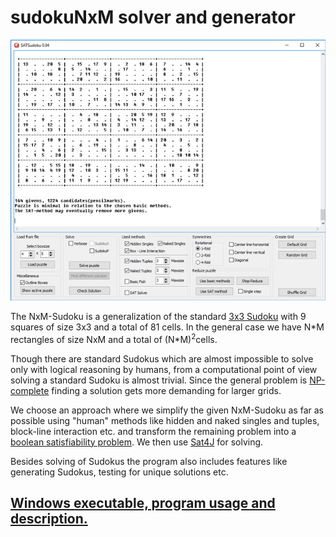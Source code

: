 # sudokuNxM solver and generator


![](gui.jpg "")

The NxM-Sudoku is a generalization of the standard <a href="https://en.wikipedia.org/wiki/Sudoku">3x3 Sudoku</a> with 9 squares of size 3x3 and a total of 81 cells. In the general case we have N\*M rectangles of size NxM and a total of (N*M)<sup>2</sup>cells.</p>
      <p><a href="themen/sudoku/program.html"></a> Though there are standard Sudokus which are almost impossible to solve only with logical reasoning by humans, from a computational point of view solving a standard Sudoku is almost trivial. Since the general problem is <a href="https://en.wikipedia.org/wiki/NP-completeness">NP-complete</a> finding a solution gets more demanding for larger grids.</p>
      <p>We choose an approach where we simplify the given NxM-Sudoku as far as possible using &quot;human&quot; methods like hidden and naked singles and tuples, block-line interaction etc. and transform the remaining problem into a <a href="https://en.wikipedia.org/wiki/Boolean_satisfiability_problem">boolean satisfiability problem</a>. We then use <a href="http://www.sat4j.org/">Sat4J</a> for solving.</p>
      Besides solving of Sudokus the program also includes features like generating Sudokus, testing for unique solutions etc.
      <p>
  
  
 ## <a href="http://kociemba.org/themen/sudoku/program.html">Windows executable, program usage and description.</a>

